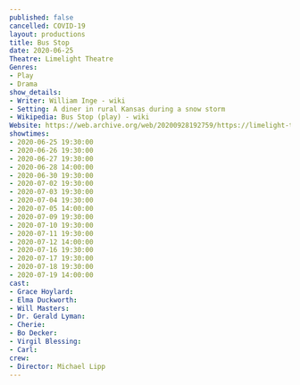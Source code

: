 ```yaml
---
published: false
cancelled: COVID-19
layout: productions
title: Bus Stop
date: 2020-06-25
Theatre: Limelight Theatre
Genres: 
- Play
- Drama
show_details:
- Writer: William Inge - wiki
- Setting: A diner in rural Kansas during a snow storm
- Wikipedia: Bus Stop (play) - wiki
Website: https://web.archive.org/web/20200928192759/https://limelight-theatre.org/shows/
showtimes:
- 2020-06-25 19:30:00
- 2020-06-26 19:30:00
- 2020-06-27 19:30:00
- 2020-06-28 14:00:00
- 2020-06-30 19:30:00
- 2020-07-02 19:30:00
- 2020-07-03 19:30:00
- 2020-07-04 19:30:00
- 2020-07-05 14:00:00
- 2020-07-09 19:30:00
- 2020-07-10 19:30:00
- 2020-07-11 19:30:00
- 2020-07-12 14:00:00
- 2020-07-16 19:30:00
- 2020-07-17 19:30:00
- 2020-07-18 19:30:00
- 2020-07-19 14:00:00
cast:
- Grace Hoylard:
- Elma Duckworth:
- Will Masters:
- Dr. Gerald Lyman:
- Cherie:
- Bo Decker:
- Virgil Blessing:
- Carl:
crew:
- Director: Michael Lipp
---
```

  